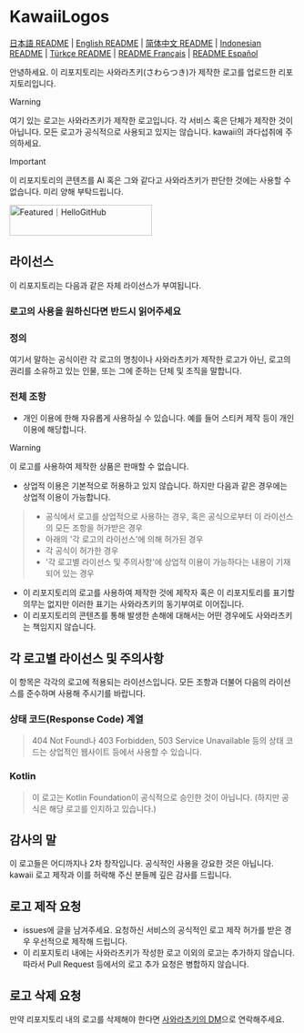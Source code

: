 # KawaiiLogos

[日本語 README](./README.md) | [English README](./README_EN.md) | [简体中文 README](/README-zhHans.md) | [Indonesian README](/README-ID.md) | [Türkçe README](/README-tr.md) | [README Français](/README-fr.md) | [README Español](/README-es.md)

안녕하세요. 이 리포지토리는 사와라츠키(さわらつき)가 제작한 로고를 업로드한 리포지토리입니다.

> [!WARNING]  
여기 있는 로고는 사와라츠키가 제작한 로고입니다. 각 서비스 혹은 단체가 제작한 것이 아닙니다.
모든 로고가 공식적으로 사용되고 있지는 않습니다.
kawaii의 과다섭취에 주의하세요.

> [!IMPORTANT]  
이 리포지토리의 콘텐츠를 AI 혹은 그와 같다고 사와라츠키가 판단한 것에는 사용할 수 없습니다.
미리 양해 부탁드립니다.

<a href="https://hellogithub.com/repository/88d2fabe0d6949b88bd5cc181618c8a3" target="_blank"><img src="https://abroad.hellogithub.com/v1/widgets/recommend.svg?rid=88d2fabe0d6949b88bd5cc181618c8a3&claim_uid=LcBfQDvu13tNTd2" alt="Featured｜HelloGitHub" style="width: 250px; height: 54px;" width="250" height="54" /></a>

## 라이선스

이 리포지토리는 다음과 같은 자체 라이선스가 부여됩니다.

### 로고의 사용을 원하신다면 반드시 읽어주세요

### 정의

여기서 말하는 공식이란 각 로고의 명칭이나 사와라츠키가 제작한 로고가 아닌, 로고의 권리를 소유하고 있는 인물, 또는 그에 준하는 단체 및 조직을 말합니다.

### 전체 조항

- 개인 이용에 한해 자유롭게 사용하실 수 있습니다.
예를 들어 스티커 제작 등이 개인 이용에 해당합니다.

> [!WARNING]  
> 이 로고를 사용하여 제작한 상품은 판매할 수 없습니다.

- 상업적 이용은 기본적으로 허용하고 있지 않습니다.
하지만 다음과 같은 경우에는 상업적 이용이 가능합니다.

> - 공식에서 로고를 상업적으로 사용하는 경우, 혹은 공식으로부터 이 라이선스의 모든 조항을 허가받은 경우
> - 아래의 '각 로고의 라이선스'에 의해 허가된 경우
> - 각 공식이 허가한 경우
> - '각 로고별 라이선스 및 주의사항'에 상업적 이용이 가능하다는 내용이 기재되어 있는 경우

- 이 리포지토리의 로고를 사용하여 제작한 것에 제작자 혹은 이 리포지토리를 표기할 의무는 없지만 이러한 표기는 사와라츠키의 동기부여로 이어집니다.
- 이 리포지토리의 콘텐츠를 통해 발생한 손해에 대해서는 어떤 경우에도 사와라츠키는 책임지지 않습니다.

## 각 로고별 라이선스 및 주의사항

이 항목은 각각의 로고에 적용되는 라이선스입니다.
모든 조항과 더불어 다음의 라이선스를 준수하며 사용해 주시기를 바랍니다.

### 상태 코드(Response Code) 계열

> 404 Not Found나 403 Forbidden, 503 Service Unavailable 등의 상태 코드는 상업적인 웹사이트 등에서 사용할 수 있습니다.

### Kotlin

> 이 로고는 Kotlin Foundation이 공식적으로 승인한 것이 아닙니다.
(하지만 공식은 해당 로고를 인지하고 있습니다.)

## 감사의 말

이 로고들은 어디까지나 2차 창작입니다.
공식적인 사용을 강요한 것은 아닙니다.
kawaii 로고 제작과 이를 허락해 주신 분들께 깊은 감사를 드립니다.

## 로고 제작 요청

- issues에 글을 남겨주세요.
요청하신 서비스의 공식적인 로고 제작 허가를 받은 경우 우선적으로 제작해 드립니다.
- 이 리포지토리 내에는 사와라츠키가 작성한 로고 이외의 로고는 추가하지 않습니다.  
  따라서 Pull Request 등에서의 로고 추가 요청은 병합하지 않습니다.

## 로고 삭제 요청

만약 리포지토리 내의 로고를 삭제해야 한다면 [사와라츠키의 DM](https://x.com/sawaratsuki1004)으로 연락해주세요.

